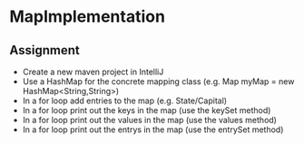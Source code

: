 # MapImplementation

## Assignment

- Create a new maven project in IntelliJ
- Use a HashMap for the concrete mapping class 
(e.g. Map myMap = new HashMap<String,String>)
- In a for loop add entries to the map (e.g. State/Capital)
- In a for loop print out the keys in the map (use the keySet method)
- In a for loop print out the values in the map (use the values method)
- In a for loop print out the entrys in the map (use the entrySet method)